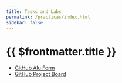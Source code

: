```yaml
---
title: Tasks and Labs
permalink: /practicas/index.html
sidebar: false
---
```


# {{ $frontmatter.title }}


* <a href="github-alu-form">GitHub Alu Form</a>
* <a href="github-project-board">GitHub Project Board</a>
